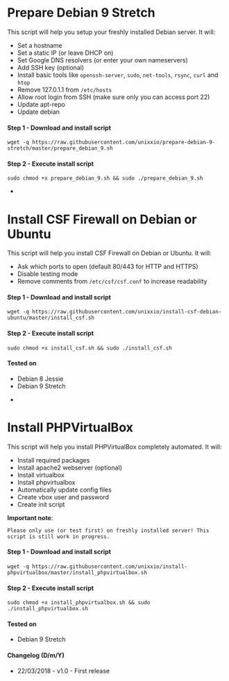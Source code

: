 # Prepare Debian 9 Stretch

This script will help you setup your freshly installed Debian server. It will:

* Set a hostname
* Set a static IP (or leave DHCP on)
* Set Google DNS resolvers (or enter your own nameservers)
* Add SSH key (optional)
* Install basic tools like `openssh-server`, `sudo`, `net-tools`, `rsync`, `curl` and `htop`
* Remove 127.0.1.1 from `/etc/hosts`
* Allow root login from SSH (make sure only you can access port 22)
* Update apt-repo
* Update debian

#### Step 1 - Download and install script

```
wget -q https://raw.githubusercontent.com/unixxio/prepare-debian-9-stretch/master/prepare_debian_9.sh
```

#### Step 2 - Execute install script

```
sudo chmod +x prepare_debian_9.sh && sudo ./prepare_debian_9.sh
```

-

# Install CSF Firewall on Debian or Ubuntu

This script will help you install CSF Firewall on Debian or Ubuntu. It will:

* Ask which ports to open (default 80/443 for HTTP and HTTPS)
* Disable testing mode
* Remove comments from `/etc/csf/csf.conf` to increase readability

#### Step 1 - Download and install script

```
wget -q https://raw.githubusercontent.com/unixxio/install-csf-debian-ubuntu/master/install_csf.sh
```

#### Step 2 - Execute install script

```
sudo chmod +x install_csf.sh && sudo ./install_csf.sh
```

#### Tested on

* Debian 8 Jessie
* Debian 9 Stretch

-

# Install PHPVirtualBox

This script will help you install PHPVirtualBox completely automated. It will:

* Install required packages
* Install apache2 webserver (optional)
* Install virtualbox
* Install phpvirtualbox
* Automatically update config files
* Create vbox user and password
* Create init script

**Important note**:

```
Please only use (or test first) on freshly installed server! This script is still work in progress.
```

#### Step 1 - Download and install script

```
wget -q https://raw.githubusercontent.com/unixxio/install-phpvirtualbox/master/install_phpvirtualbox.sh
```

#### Step 2 - Execute install script

```
sudo chmod +x install_phpvirtualbox.sh && sudo ./install_phpvirtualbox.sh
```

#### Tested on

* Debian 9 Stretch

#### Changelog (D/m/Y)

* 22/03/2018 - v1.0 - First release
